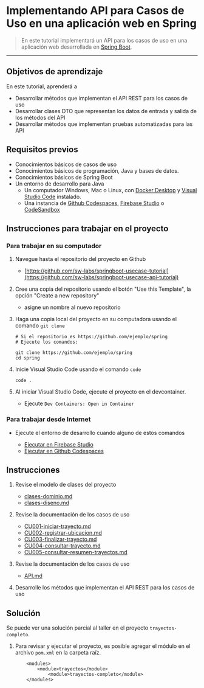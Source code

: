 # Implementando API para Casos de Uso en una aplicación web en Spring

> En este tutorial implementará un API para los casos de uso en una aplicación web desarrollada en [Spring Boot](https://spring.io/projects/spring-boot). 

---

## Objetivos de aprendizaje

En este tutorial, aprenderá a 
- Desarrollar métodos que implementan el API REST para los casos de uso
- Desarrollar clases DTO que representan los datos de entrada y salida de los métodos del API 
- Desarrollar métodos que implementan pruebas automatizadas para las API


## Requisitos previos

- Conocimientos básicos de casos de uso
- Conocimientos básicos de programación, Java y bases de datos.
- Conocimientos básicos de Spring Boot
- Un entorno de desarrollo para Java
  - Un computador Windows, Mac o Linux, con [Docker Desktop](https://www.docker.com/products/docker-desktop/) y [Visual Studio Code](https://code.visualstudio.com/) instalado. 
  - Una instancia de [Github Codespaces](https://github.com/features/codespaces), [Firebase Studio](https://firebase.google.com/docs/studio) o [CodeSandbox](https://codesandbox.io/dashboard)



## Instrucciones para trabajar en el proyecto

### Para trabajar en su computador

1. Navegue hasta el repositorio del proyecto en Github
    - [https://github.com/sw-labs/springboot-usecase-tutorial](https://github.com/sw-labs/springboot-usecase-api-tutorial)

2. Cree una copia del repositorio usando el botón "Use this Template", la opción "Create a new repository"
    - asigne un nombre al nuevo repositorio

3. Haga una copia local del proyecto en su computadora usando el comando `git clone`

    ```
    # Si el repositorio es https://github.com/ejemplo/spring
    # Ejecute los comandos:

    git clone https://github.com/ejemplo/spring
    cd spring
    ```

4. Inicie Visual Studio Code usando el comando `code` 

    ```
    code . 
    ```

5. Al iniciar Visual Studio Code, ejecute el proyecto en el devcontainer.
    * Ejecute `Dev Containers: Open in Container`

### Para trabajar desde Internet

- Ejecute el entorno de desarrollo cuando alguno de estos comandos

    - [Ejecutar en Firebase Studio](https://idx.google.com/new?template=https://github.com/sw-labs/springboot-usecase-api-tutorial)
    - [Ejecutar en Github Codespaces](https://github.com/codespaces/new?skip_quickstart=true&machine=standardLinux32gb&repo=792310042&ref=main&devcontainer_path=.devcontainer%2Fdevcontainer.json&geo=UsEast)


## Instrucciones

1. Revise el modelo de clases del proyecto
    * [clases-dominio.md](docs/clases-dominio.md)
    * [clases-diseno.md](docs/clases-diseno.md)

2. Revise la documentación de los casos de uso

    * [CU001-iniciar-trayecto.md](docs/use-cases/CU001-iniciar-trayecto.md)
    * [CU002-registrar-ubicacion.md](docs/use-cases/CU002-registrar-ubicacion.md)
    * [CU003-finalizar-trayecto.md](docs/use-cases/CU003-finalizar-trayecto.md)
    * [CU004-consultar-trayecto.md](docs/use-cases/CU004-consultar-trayecto.md)
    * [CU005-consultar-resumen-trayectos.md](docs/use-cases/CU005-consultar-resumen-trayectos.md)

3. Revise la documentación de los casos de uso

    * [API.md](docs/api/api.md)

4. Desarrolle los métodos que implementan el API REST para los casos de uso


## Solución

Se puede ver una solución parcial al taller en el proyecto `trayectos-completo`.

1. Para revisar y ejecutar el proyecto, es posible agregar el módulo en el archivo `pom.xml` en la carpeta raíz.

    ```
        <modules>
            <module>trayectos</module>
                <module>trayectos-completo</module>
        </modules>
    ```

